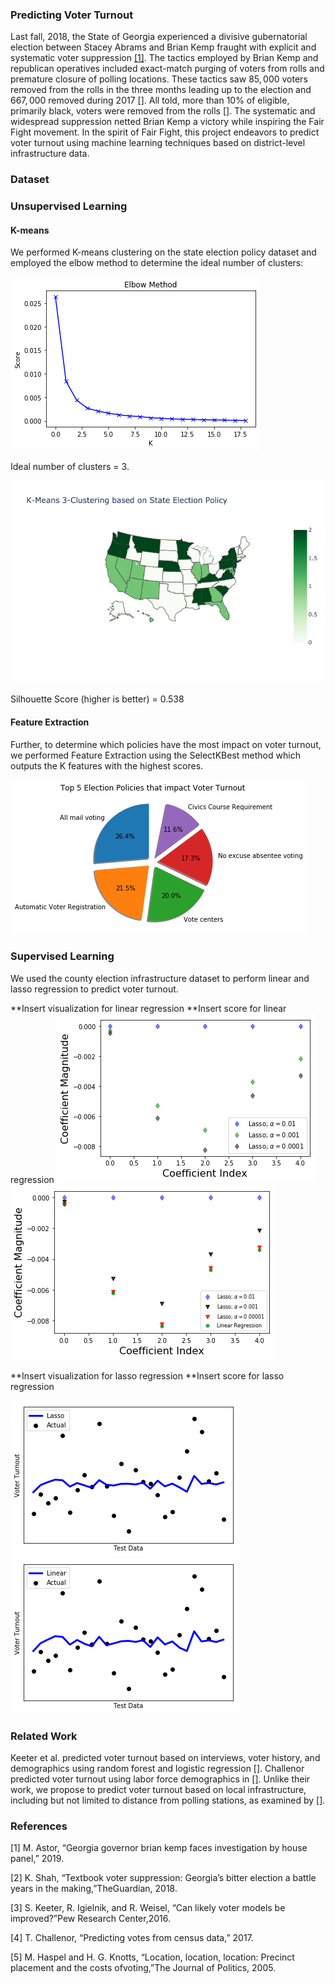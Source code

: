 ### Predicting Voter Turnout

Last fall, 2018, the State of Georgia experienced a divisive gubernatorial election between Stacey Abrams and Brian Kemp fraught with explicit and systematic voter suppression [[1]](https://www.nytimes.com/2019/03/06/us/politics/governor-brian-kemp-voter-suppression.html?partner=IFTTT). The tactics employed by Brian Kemp and republican operatives included exact-match purging of voters from rolls and premature closure of polling locations. These tactics saw $85,000$ voters removed from the rolls in the three months leading up to the election and $667,000$ removed during 2017 [[]](). All told, more than 10% of eligible, primarily black, voters were removed from the rolls [[]](). The systematic and widespread suppression netted Brian Kemp a victory while inspiring the Fair Fight movement. In the spirit of Fair Fight, this project endeavors to predict voter turnout using machine learning techniques based on district-level infrastructure data.

### Dataset

### Unsupervised Learning

#### K-means

We performed K-means clustering on the state election policy dataset and employed the elbow method to determine the ideal number of clusters:

![Elbow Method](plots/Kmeans/output_6_0.png)

Ideal number of clusters = 3.

![K-means](plots/Kmeans/newplot.png)

Silhouette Score (higher is better) = 0.538

#### Feature Extraction

Further, to determine which policies have the most impact on voter turnout, we performed Feature Extraction using the SelectKBest method which outputs the K features with the highest scores.

![Feature Extraction](plots/Kmeans/output_10_0.png)

### Supervised Learning

We used the county election infrastructure dataset to perform linear and lasso regression to predict voter turnout.

**Insert visualization for linear regression **Insert score for linear regression
![LR](plots/Linear_Lasso_Ridge/output_11_1.png)
![LR](plots/Linear_Lasso_Ridge/output_11_2.png)


**Insert visualization for lasso regression **Insert score for lasso regression

![Lasso](plots/Linear_Lasso_Ridge/output_12_1.png)
![Lasso](plots/Linear_Lasso_Ridge/output_16_1.png)


### Related Work
Keeter et al. predicted voter turnout based on interviews, voter history, and demographics using random forest and logistic regression [[]](). Challenor predicted voter turnout using labor force demographics in [[]](). Unlike their work, we propose to predict voter turnout based on local infrastructure, including but not limited to distance from polling stations, as examined by [[]]().

### References
[1]  M. Astor, “Georgia governor brian kemp faces investigation by house panel,” 2019.

[2]  K. Shah, “Textbook voter suppression:  Georgia’s bitter election a battle years in the making,”TheGuardian, 2018.

[3]  S. Keeter, R. Igielnik, and R. Weisel, “Can likely voter models be improved?”Pew Research Center,2016.

[4]  T. Challenor, “Predicting votes from census data,” 2017.

[5]  M.  Haspel  and  H.  G.  Knotts,  “Location,  location,  location:   Precinct  placement  and  the  costs  ofvoting,”The Journal of Politics, 2005.
